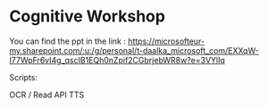 # Cognitive Workshop

You can find the ppt in the link : https://microsofteur-my.sharepoint.com/:u:/g/personal/t-daalka_microsoft_com/EXXqW-I77WpFr6vI4g_qscIB1EQh0nZpif2CGbrjebWR8w?e=3VYlIq

Scripts:

OCR / Read API
TTS

